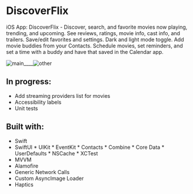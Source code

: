 # DiscoverFlix
iOS App: DiscoverFlix - Discover, search, and favorite movies now playing, trending, and upcoming. See reviews, ratings, movie info, cast info, and trailers. Save/edit favorites and settings. Dark and light mode toggle. Add movie buddies from your Contacts. Schedule movies, set reminders, and set a time with a buddy and have that saved in the Calendar app.

![main](main.gif)____![other](other.gif)

## In progress:
- Add streaming providers list for movies
- Accessibility labels
- Unit tests

## Built with:
* Swift
* SwiftUI  * UIKit  * EventKit * Contacts  * Combine  * Core Data  * UserDefaults  * NSCache  * XCTest
* MVVM
* Alamofire
* Generic Network Calls
* Custom AsyncImage Loader
* Haptics
